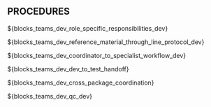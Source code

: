 ## PROCEDURES

${blocks_teams_dev_role_specific_responsibilities_dev}

${blocks_teams_dev_reference_material_through_line_protocol_dev}

${blocks_teams_dev_coordinator_to_specialist_workflow_dev}

${blocks_teams_dev_dev_to_test_handoff}

${blocks_teams_dev_cross_package_coordination}

${blocks_teams_dev_qc_dev}